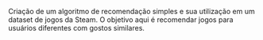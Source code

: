 Criação de um algoritmo de recomendação simples e sua utilização em um dataset de jogos da Steam. O objetivo aqui é recomendar jogos para usuários diferentes com gostos similares.
